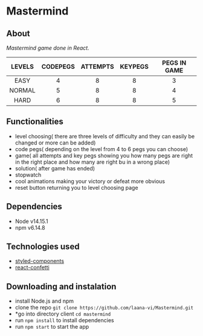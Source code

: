 # Mastermind

## About
*Mastermind game done in React.*

| **LEVELS** | **CODEPEGS** | **ATTEMPTS** | **KEYPEGS** | **PEGS IN GAME** |
| :--------: | :----------: | :----------: | :---------: | :--------------: |
|     EASY   |      4       |      8       |      8      |        3         |
|     NORMAL |      5       |      8       |      8      |        4         |
|     HARD   |      6       |      8       |      8      |        5         |


## Functionalities
* level choosing( there are three levels of difficulty and they can easily be changed or more can be added)
* code pegs( depending on the level from 4 to 6 pegs you can choose)
* game( all attempts and key pegs showing you how many pegs are right in the right place and how many are right bu in a wrong place)
* solution( after game has ended)
* stopwatch
* cool animations making your victory or defeat more obvious
* reset button returning you to level choosing page

## Dependencies
* Node v14.15.1
* npm v6.14.8

## Technologies used 
* [styled-components](https://styled-components.com/)
* [react-confetti](https://www.npmjs.com/package/react-confetti)

## Downloading and instalation
* install Node.js and npm
* clone the repo `git clone https://github.com/laana-vi/Mastermind.git`
* *go into directory client `cd mastermind`
* run `npm install` to install dependencies
* run `npm start` to start the app